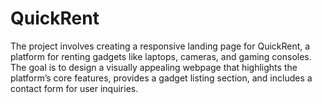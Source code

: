 # QuickRent
The project involves creating a responsive landing page for QuickRent, a platform for renting gadgets like laptops, cameras, and gaming consoles. The goal is to design a visually appealing webpage that highlights the platform’s core features, provides a gadget listing section, and includes a contact form for user inquiries.
